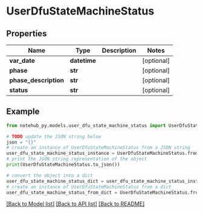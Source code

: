 # UserDfuStateMachineStatus

## Properties

| Name                  | Type         | Description | Notes      |
| --------------------- | ------------ | ----------- | ---------- |
| **var_date**          | **datetime** |             | [optional] |
| **phase**             | **str**      |             | [optional] |
| **phase_description** | **str**      |             | [optional] |
| **status**            | **str**      |             | [optional] |

## Example

```python
from notehub_py.models.user_dfu_state_machine_status import UserDfuStateMachineStatus

# TODO update the JSON string below
json = "{}"
# create an instance of UserDfuStateMachineStatus from a JSON string
user_dfu_state_machine_status_instance = UserDfuStateMachineStatus.from_json(json)
# print the JSON string representation of the object
print(UserDfuStateMachineStatus.to_json())

# convert the object into a dict
user_dfu_state_machine_status_dict = user_dfu_state_machine_status_instance.to_dict()
# create an instance of UserDfuStateMachineStatus from a dict
user_dfu_state_machine_status_from_dict = UserDfuStateMachineStatus.from_dict(user_dfu_state_machine_status_dict)
```

[[Back to Model list]](../README.md#documentation-for-models) [[Back to API list]](../README.md#documentation-for-api-endpoints) [[Back to README]](../README.md)
